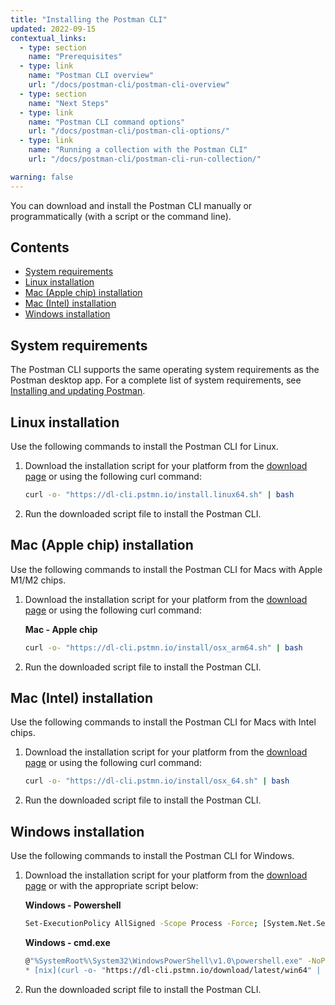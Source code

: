 ```yaml
---
title: "Installing the Postman CLI"
updated: 2022-09-15
contextual_links:
  - type: section
    name: "Prerequisites"
  - type: link
    name: "Postman CLI overview"
    url: "/docs/postman-cli/postman-cli-overview"
  - type: section
    name: "Next Steps"
  - type: link
    name: "Postman CLI command options"
    url: "/docs/postman-cli/postman-cli-options/"
  - type: link
    name: "Running a collection with the Postman CLI"
    url: "/docs/postman-cli/postman-cli-run-collection/"

warning: false
---
```


You can download and install the Postman CLI manually or programmatically (with a script or the command line).

## Contents

* [System requirements](#system-requirements)
* [Linux installation](#linux-installation)
* [Mac (Apple chip) installation](#mac-apple-chip-installation)
* [Mac (Intel) installation](#mac-intel-installation)
* [Windows installation](#windows-installation)

## System requirements

The Postman CLI supports the same operating system requirements as the Postman desktop app. For a complete list of system requirements, see [Installing and updating Postman](/docs/getting-started/installation-and-updates/).

## Linux installation

Use the following commands to install the Postman CLI for Linux.

1. Download the installation script for your platform from the [download page](https://www.postman.com/downloads/) or using the following curl command:

    ``` bash
    curl -o- "https://dl-cli.pstmn.io/install.linux64.sh" | bash
    ```

1. Run the downloaded script file to install the Postman CLI.

## Mac (Apple chip) installation

Use the following commands to install the Postman CLI for Macs with Apple M1/M2 chips.

1. Download the installation script for your platform from the [download page](https://www.postman.com/downloads/) or using the following curl command:

    **Mac - Apple chip**

    ``` bash
    curl -o- "https://dl-cli.pstmn.io/install/osx_arm64.sh" | bash
    ```

1. Run the downloaded script file to install the Postman CLI.

## Mac (Intel) installation

Use the following commands to install the Postman CLI for Macs with Intel chips.

1. Download the installation script for your platform from the [download page](https://www.postman.com/downloads/) or using the following curl command:

    ``` bash
    curl -o- "https://dl-cli.pstmn.io/install/osx_64.sh" | bash
    ```

1. Run the downloaded script file to install the Postman CLI.

## Windows installation

Use the following commands to install the Postman CLI for Windows.

1. Download the installation script for your platform from the [download page](https://www.postman.com/downloads/) or with the appropriate script below:

    **Windows - Powershell**

    ``` bash
    Set-ExecutionPolicy AllSigned -Scope Process -Force; [System.Net.ServicePointManager]::SecurityProtocol = [System.Net.ServicePointManager]::SecurityProtocol -bor 3072; iex ((New-Object System.Net.WebClient).DownloadString('https://dl-cli.pstmn.io/download/latest/install.win64.ps1')))
    ```

    **Windows - cmd.exe**

    ``` bash
    @"%SystemRoot%\System32\WindowsPowerShell\v1.0\powershell.exe" -NoProfile -InputFormat None -ExecutionPolicy AllSigned -Command "[System.Net.ServicePointManager]::SecurityProtocol = 3072; iex ((New-Object System.Net.WebClient).DownloadString('https://dl-cli.pstmn.io/download/latest/install.win64.ps1'))" && SET "PATH=%PATH%;C:\Postman CLI\")
    * [nix](curl -o- "https://dl-cli.pstmn.io/download/latest/win64" | bash
    ```

1. Run the downloaded script file to install the Postman CLI.
